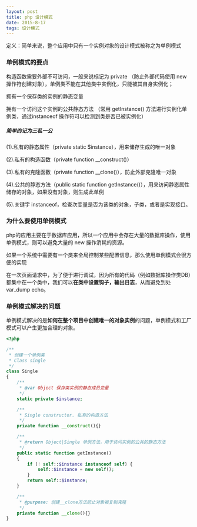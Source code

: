 ```yaml
---
layout: post
title: php 设计模式
date: 2015-8-17
tags: 设计模式
---
```


定义：简单来说，整个应用中只有一个实例对象的设计模式被称之为单例模式

### 单例模式的要点

构造函数需要外部不可访问，一般来说标记为 private （防止外部代码使用 new 操作符创建对象），单例类不能在其他类中实例化，只能被其自身实例化；

拥有一个保存类的实例的静态变量

拥有一个访问这个实例的公共静态方法 （常用 getInstance() 方法进行实例化单例类，通过instanceof 操作符可以检测到类是否已被实例化）

##### 简单的记为三私一公

(1).私有的静态属性（private static $instance），用来储存生成的唯一对象

(2).私有的构造函数（private function __construct()）

(3).私有的克隆函数（private function __clone()），防止外部克隆唯一对象

(4).公共的静态方法（public static function getInstance()），用来访问静态属性储存的对象，如果没有对象，则生成此单例

(5).关键字 instanceof，检查次变量是否为该类的对象，子类，或者是实现接口。

### 为什么要使用单例模式

php的应用主要在于数据库应用，所以一个应用中会存在大量的数据库操作，使用单例模式，则可以避免大量的 new 操作消耗的资源。

如果一个系统中需要有一个类来全局控制某些配置信息，那么使用单例模式会很方便的实现

在一次页面请求中，为了便于进行调试，因为所有的代码（例如数据库操作类DB）都集中在一个类中，我们可以**在类中设置钩子，输出日志**，从而避免到处 var_dump echo。

### 单例模式解决的问题

单例模式解决的是**如何在整个项目中创建唯一的对象实例**的问题，单例模式和工厂模式可以产生更加合理的对象。

```php
<?php

/**
 * 创建一个单例类
 * Class single
 */
class Single
{
    /**
     * @var Object 保存类实例的静态成员变量
     */
    static private $instance;

    /**
     * Single constructor. 私有的构造方法
     */
    private function __construct(){}

    /**
     * @return Object|Single 单例方法，用于访问实例的公共的静态方法
     */
    public static function getInstance()
    {
        if (! self::$instance instanceof self) {
            self::$instance = new self();
        }
        return self::$instance;
    }

    /**
     * @purpose: 创建__clone方法防止对象被复制克隆
     */
    private function __clone(){}
}
```